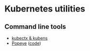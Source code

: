 # Kubernetes utilities

## Command line tools

* [kubectx & kubens](https://github.com/ahmetb/kubectx)
* [Popeye](https://popeyecli.io/) ([code](https://github.com/derailed/popeye))

